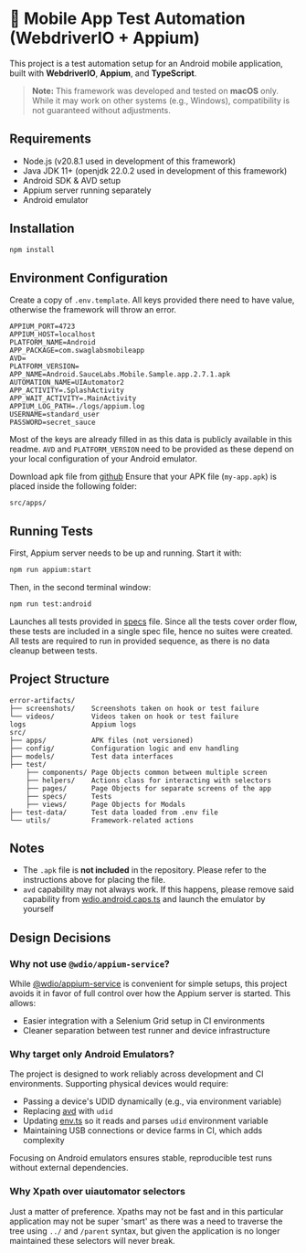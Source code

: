 # 📱 Mobile App Test Automation (WebdriverIO + Appium)

This project is a test automation setup for an Android mobile application, built with **WebdriverIO**, **Appium**, and **TypeScript**.

> **Note:** This framework was developed and tested on **macOS** only.  
> While it may work on other systems (e.g., Windows), compatibility is not guaranteed without adjustments.

## Requirements

- Node.js (v20.8.1 used in development of this framework)
- Java JDK 11+ (openjdk 22.0.2 used in development of this framework)
- Android SDK & AVD setup
- Appium server running separately
- Android emulator

## Installation

```bash
npm install
```

## Environment Configuration

Create a copy of `.env.template`. All keys provided there need to have value, otherwise
the framework will throw an error.

```env
APPIUM_PORT=4723
APPIUM_HOST=localhost
PLATFORM_NAME=Android
APP_PACKAGE=com.swaglabsmobileapp
AVD=
PLATFORM_VERSION=
APP_NAME=Android.SauceLabs.Mobile.Sample.app.2.7.1.apk
AUTOMATION_NAME=UIAutomator2
APP_ACTIVITY=.SplashActivity
APP_WAIT_ACTIVITY=.MainActivity
APPIUM_LOG_PATH=./logs/appium.log
USERNAME=standard_user
PASSWORD=secret_sauce
```

Most of the keys are already filled in as this data is publicly available in this readme.
`AVD` and `PLATFORM_VERSION` need to be provided as these depend on your local configuration of your Android emulator.

Download apk file from [github](https://github.com/saucelabs/sample-app-mobile/releases/)
Ensure that your APK file (`my-app.apk`) is placed inside the following folder:

```
src/apps/
```

## Running Tests

First, Appium server needs to be up and running. Start it with:

```bash
npm run appium:start
```

Then, in the second terminal window:

```bash
npm run test:android
```

Launches all tests provided in [specs](./src//config/wdio.specs.ts) file.
Since all the tests cover order flow, these tests are included in a single spec file, hence no suites were created. All tests are required to run in provided sequence, as there is no data cleanup between tests.

## Project Structure

```
error-artifacts/
├── screenshots/    Screenshots taken on hook or test failure
└── videos/         Videos taken on hook or test failure
logs                Appium logs
src/
├── apps/           APK files (not versioned)
├── config/         Configuration logic and env handling
├── models/         Test data interfaces
├── test/
    ├── components/ Page Objects common between multiple screen
    ├── helpers/    Actions class for interacting with selectors
    ├── pages/      Page Objects for separate screens of the app
    ├── specs/      Tests
    ├── views/      Page Objects for Modals
├── test-data/      Test data loaded from .env file
└── utils/          Framework-related actions
```

## Notes

- The `.apk` file is **not included** in the repository. Please refer to the instructions above for placing the file.
- `avd` capability may not always work. If this happens, please remove said capability from [wdio.android.caps.ts](./src/config/wdio.android.caps.ts#34) and launch the emulator by yourself

## Design Decisions

### Why not use `@wdio/appium-service`?

While [@wdio/appium-service](https://webdriver.io/docs/appium-service/) is convenient for simple setups, this project avoids it in favor of full control over how the Appium server is started. This allows:

- Easier integration with a Selenium Grid setup in CI environments
- Cleaner separation between test runner and device infrastructure

### Why target only Android Emulators?

The project is designed to work reliably across development and CI environments. Supporting physical devices would require:

- Passing a device's UDID dynamically (e.g., via environment variable)
- Replacing [avd](./src/config/wdio.android.caps.ts#34) with `udid`
- Updating [env.ts](./src/config/env.ts) so it reads and parses `udid` environment variable
- Maintaining USB connections or device farms in CI, which adds complexity

Focusing on Android emulators ensures stable, reproducible test runs without external dependencies.

### Why Xpath over uiautomator selectors

Just a matter of preference. Xpaths may not be fast and in this particular application may not be super 'smart' as there was a need to traverse the tree using `../` and `/parent` syntax, but given the application is no longer maintained these selectors will never break.
